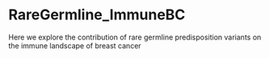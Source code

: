 # RareGermline_ImmuneBC
Here we explore the contribution of rare germline predisposition variants on the immune landscape of breast cancer
